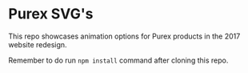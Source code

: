 # Purex SVG's

This repo showcases animation options for Purex products in the 2017 website redesign.

Remember to do run `npm install` command after cloning this repo.
